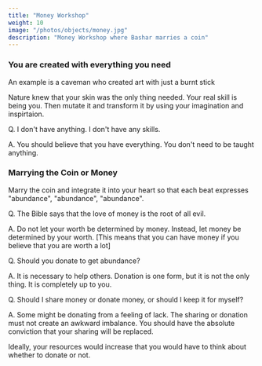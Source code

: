 ```yaml
---
title: "Money Workshop"
weight: 10
image: "/photos/objects/money.jpg"
description: "Money Workshop where Bashar marries a coin"
---
```




### You are created with everything you need

An example is a caveman who created art with just a burnt stick

Nature knew that your skin was the only thing needed. Your real skill is being you. Then mutate it and transform it by using your imagination and inspirtaion. 



Q. I don't have anything. I don't have any skills. 

A. You should believe that you have everything. You don't need to be taught anything. 




### Marrying the Coin or Money

Marry the coin and integrate it into your heart so that each beat expresses "abundance", "abundance", "abundance".



Q. The Bible says that the love of money is the root of all evil. 

A. Do not let your worth be determined by money. Instead, let money be determined by your worth. [This means that you can have money if you believe that you are worth a lot]


Q. Should you donate to get abundance?

A. It is necessary to help others. Donation is one form, but it is not the only thing. It is completely up to you.



Q. Should I share money or donate money, or should I keep it for myself?

A. Some might be donating from a feeling of lack. The sharing or donation must not create an awkward imbalance. You should have the absolute conviction that your sharing will be replaced. 

Ideally, your resources would increase that you would have to think about whether to donate or not.



